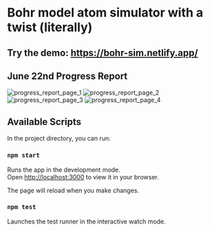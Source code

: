 # Bohr model atom simulator with a twist (literally)

## Try the demo: https://bohr-sim.netlify.app/

## June 22nd Progress Report

![progress_report_page_1](https://github.com/ivan-1kh/bohr-atom-research-simulator/project_reports/progress_report_page_1.jpg "Page 1")
![progress_report_page_2](https://github.com/ivan-1kh/bohr-atom-research-simulator/tree/main/project_reports/progress_report_page_2.jpg "Page 2")
![progress_report_page_3](https://github.com/ivan-1kh/bohr-atom-research-simulator/tree/main/project_reports/progress_report_page_3.jpg "Page 3")
![progress_report_page_4](https://github.com/ivan-1kh/bohr-atom-research-simulator/tree/main/project_reports/progress_report_page_4.jpg "Page 4")

## Available Scripts

In the project directory, you can run:

### `npm start`

Runs the app in the development mode.\
Open [http://localhost:3000](http://localhost:3000) to view it in your browser.

The page will reload when you make changes.

### `npm test`

Launches the test runner in the interactive watch mode.
